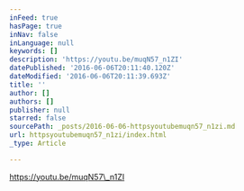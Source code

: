 ```yaml
---
inFeed: true
hasPage: true
inNav: false
inLanguage: null
keywords: []
description: 'https://youtu.be/muqN57_n1ZI'
datePublished: '2016-06-06T20:11:40.120Z'
dateModified: '2016-06-06T20:11:39.693Z'
title: ''
author: []
authors: []
publisher: null
starred: false
sourcePath: _posts/2016-06-06-httpsyoutubemuqn57_n1zi.md
url: httpsyoutubemuqn57_n1zi/index.html
_type: Article

---
```

https://youtu.be/muqN57\_n1ZI